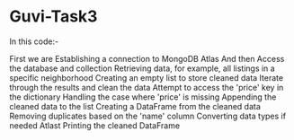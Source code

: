 # Guvi-Task3

In this code:-

First we are Establishing a connection to MongoDB Atlas
And then Access the database and collection
Retrieving data, for example, all listings in a specific neighborhood
Creating an empty list to store cleaned data
Iterate through the results and clean the data
Attempt to access the 'price' key in the dictionary
Handling the case where 'price' is missing
Appending the cleaned data to the list
Creating a DataFrame from the cleaned data
Removing duplicates based on the 'name' column
Converting data types if needed
Atlast Printing the cleaned DataFrame
